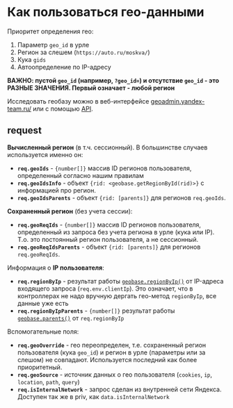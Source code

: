 # Как пользоваться гео-данными

Приоритет определения гео:

1. Параметр `geo_id` в урле
2. Регион за слешем (`https://auto.ru/moskva/`)
3. Кука `gids`
4. Автоопределение по IP-адресу

**ВАЖНО: пустой `geo_id` (например, `?geo_id=`) и отсутствие `geo_id` - это РАЗНЫЕ ЗНАЧЕНИЯ. Первый означает - любой регион**

Исследовать геобазу можно в веб-интерфейсе [geoadmin.yandex-team.ru/](https://geoadmin.yandex-team.ru/) или с помощью [API](https://doc.yandex-team.ru/lib/libgeobase5/concepts/interfaces-nodejs.xml).

## request

**Вычисленный регион** (в т.ч. сессионный). В большинстве случаев используется именно он:
* **`req.geoIds`** - `{number[]}` массив ID регионов пользователя, определенный согласно нашим правилам
* **`req.geoIdsInfo`** - объект `{rid: <geobase.getRegionById(rid)>}` с информацией про регион.
* **`req.geoIdsParents`** -  объект `{rid: [parents]}` для регионов `req.geoIds`.

**Сохраненный регион** (без учета сессии):
* **`req.geoReqIds`** - `{number[]}` массив ID регионов пользователя, определенный из запроса без учета региона в урле (кука или IP). Т.о. это постоянный регион пользователя, а не сессионный.
* **`req.geoReqIdsParents`** -  объект `{rid: [parents]}` для регионов `req.geoReqIds`.

Информация о **IP пользователя**:
* **`req.regionByIp`** - результат работы [`geobase.regionByIp()`](https://doc.yandex-team.ru/lib/libgeobase5/concepts/interfaces-nodejs.xml#meth-region_by_ip) от IP-адреса входящего запроса (`req.env.clientIp`).
  Это означает, что в контроллерах не надо вручную дергать гео-метод `regionByIp`, все данные уже есть
* **`req.regionByIpParents`** - `{number[]}` результат работы [`geobase.parents()`](https://doc.yandex-team.ru/lib/libgeobase5/concepts/interfaces-nodejs.xml#meth-parents) от `req.regionByIp`


Вспомогательные поля:

* **`req.geoOverride`** - гео переопределен, т.е. сохраненный регион пользователя (кука `geo_id`) и регион в урле (параметры или за слешом) не совпадают.
Используется последний как более приоритетный.
* **`req.geoSource`** - источник данных о гео пользователя (`cookies`, `ip`, `location`, `path`, `query`)
* **`req.isInternalNetwork`** - запрос сделан из внутренней сети Яндекса. Доступен так же в priv, как `data.isInternalNetwork`
